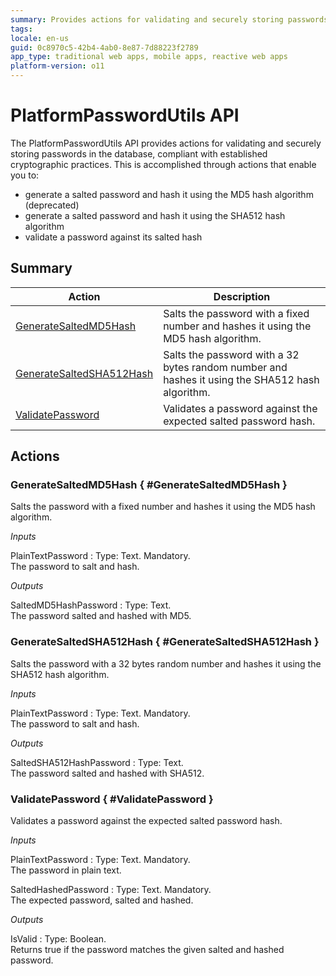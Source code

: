 ```yaml
---
summary: Provides actions for validating and securely storing passwords in the database, compliant with established cryptographic practices.
tags: 
locale: en-us
guid: 0c8970c5-42b4-4ab0-8e87-7d88223f2789
app_type: traditional web apps, mobile apps, reactive web apps
platform-version: o11
---
```


# PlatformPasswordUtils API


The PlatformPasswordUtils API provides actions for validating and securely storing passwords in the database, compliant with established cryptographic practices. This is accomplished through actions that enable you to:

* generate a salted password and hash it using the MD5 hash algorithm (deprecated)
* generate a salted password and hash it using the SHA512 hash algorithm
* validate a password against its salted hash

## Summary

Action | Description
---|---
[GenerateSaltedMD5Hash](<#GenerateSaltedMD5Hash>) | Salts the password with a fixed number and hashes it using the MD5 hash algorithm.
[GenerateSaltedSHA512Hash](<#GenerateSaltedSHA512Hash>) | Salts the password with a 32 bytes random number and hashes it using the SHA512 hash algorithm.
[ValidatePassword](<#ValidatePassword>) | Validates a password against the expected salted password hash.

## Actions

### GenerateSaltedMD5Hash { #GenerateSaltedMD5Hash }

Salts the password with a fixed number and hashes it using the MD5 hash algorithm.

*Inputs*

PlainTextPassword
:   Type: Text. Mandatory.  
    The password to salt and hash.  
    

*Outputs*

SaltedMD5HashPassword
:   Type: Text.  
    The password salted and hashed with MD5.  
    

### GenerateSaltedSHA512Hash { #GenerateSaltedSHA512Hash }

Salts the password with a 32 bytes random number and hashes it using the SHA512 hash algorithm.

*Inputs*

PlainTextPassword
:   Type: Text. Mandatory.  
    The password to salt and hash.

*Outputs*

SaltedSHA512HashPassword
:   Type: Text.  
    The password salted and hashed with SHA512.

### ValidatePassword { #ValidatePassword }

Validates a password against the expected salted password hash.

*Inputs*

PlainTextPassword
:   Type: Text. Mandatory.  
    The password in plain text.

SaltedHashedPassword
:   Type: Text. Mandatory.  
    The expected password, salted and hashed.

*Outputs*

IsValid
:   Type: Boolean.  
    Returns true if the password matches the given salted and hashed password.  
    


